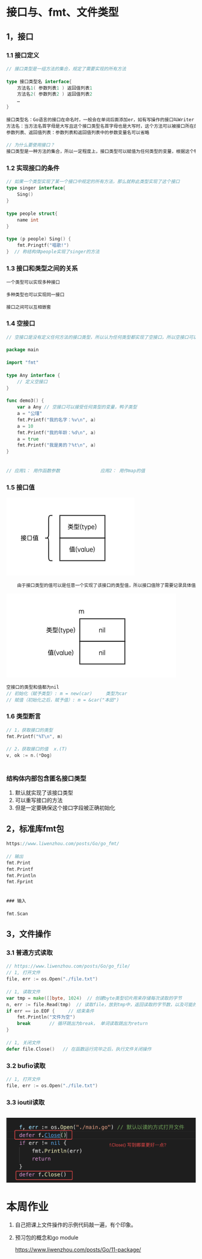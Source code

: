 # 接口与、fmt、文件类型

## 1，接口

### 1.1 接口定义

```go
// 接口类型是一组方法的集合，规定了需要实现的所有方法

type 接口类型名 interface{
    方法名1( 参数列表1 ) 返回值列表1
    方法名2( 参数列表2 ) 返回值列表2
    …
}

接口类型名：Go语言的接口在命名时，一般会在单词后面添加er，如有写操作的接口叫Writer
方法名：当方法名首字母是大写且这个接口类型名首字母也是大写时，这个方法可以被接口所在的包（package）之外的代码访问。
参数列表、返回值列表：参数列表和返回值列表中的参数变量名可以省略

// 为什么要使用接口？
接口类型是一种方法的集合，所以一定程度上，接口类型可以赋值为任何类型的变量，根据这个特性，可以将接口类型用作函数的参数，统一为任何类型的变量实现某个方法。
```

### 1.2 实现接口的条件

```go
// 如果一个类型实现了某一个接口中规定的所有方法，那么就称此类型实现了这个接口
type singer interface{
    Sing()
}

type people struct{
    name int
}

type (p people) Sing() {
    fmt.Pringtf("唱歌!")
}  // 称结构体people实现了singer的方法


```

### 1.3 接口和类型之间的关系

```
一个类型可以实现多种接口

多种类型也可以实现同一接口

接口之间可以互相嵌套
```

### 1.4 空接口

```go
// 空接口是没有定义任何方法的接口类型，所以认为任何类型都实现了空接口，所以空接口可以定义为函数的参数，用来存储任何类型的值

package main

import "fmt"

type Any interface {
	// 定义空接口
}

func demo3() {
	var a Any // 空接口可以接受任何类型的变量，鸭子类型
	a = "公瑾"
	fmt.Printf("我的名字：%v\n", a)
	a = 10
	fmt.Printf("我的年龄：%d\n", a)
	a = true
	fmt.Printf("我是男的？%t\n", a)
}


// 应用1： 用作函数参数               应用2： 用作map的值
```

### 1.5 接口值

![image-20220218095507821](5,接口.assets/image-20220218095507821.png)

```go 
	由于接口类型的值可以是任意一个实现了该接口的类型值，所以接口值除了需要记录具体值之外，还需要记录这个值属于的类型。也就是说接口值由“类型”和“值”组成，鉴于这两部分会根据存入值的不同而发生变化，我们称之为接口的动态类型和动态值。
```

![image-20220218095548824](5,接口.assets/image-20220218095548824.png)

```go
空接口的类型和值都为nil
// 初始化（赋予类型）: m = new(car)     类型为car
// 赋值（初始化之后，赋予值）: m = &car("本田")
```



### 1.6 类型断言

```go
// 1，获取接口的类型
fmt.Printf("%T\n", m)

// 2，获取接口的值  x.(T)
v, ok := n.(*Dog)
           
```

### 结构体内部包含匿名接口类型

1. 默认就实现了该接口类型
2. 可以重写接口的方法
3. 但是一定要确保这个接口字段被正确初始化 

## 2，标准库fmt包

```go
https://www.liwenzhou.com/posts/Go/go_fmt/

// 输出
fmt.Print
fmt.Printf
fmt.Println
fmt.Fprint


### 输入

fmt.Scan
```





## 3，文件操作

### 3.1 普通方式读取

```go
// https://www.liwenzhou.com/posts/Go/go_file/
// 1, 打开文件
file, err := os.Open("./file.txt")  

// 1, 读取文件
var tmp = make([]byte, 1024)  // 创建byte类型切片用来存储每次读取的字节
n, err := file.Read(tmp)  // 读取file，放到tmp中，返回读取的字节数，以及可能的报错信息
if err == io.EOF {     // 结束条件
    fmt.Println("文件为空")
    break		// 循环跳出为break， 单词读取跳出为return 
}

// 1, 关闭文件
defer file.Close()   // 在函数运行完毕之后，执行文件关闭操作
```

### 3.2 bufio读取

```go
// 1, 打开文件
file, err := os.Open("./file.txt")  

```

### 3.3 ioutil读取

```go
```

 







![image-20220213122309703](5,接口.assets/image-20220213122309703.png)




# 本周作业

1. 自己把课上文件操作的示例代码敲一遍，有个印象。

2. 预习包的概念和go module

   https://www.liwenzhou.com/posts/Go/11-package/

   
